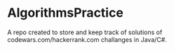# AlgorithmsPractice

A repo created to store and keep track of solutions of codewars.com/hackerrank.com
challanges in Java/C#.
